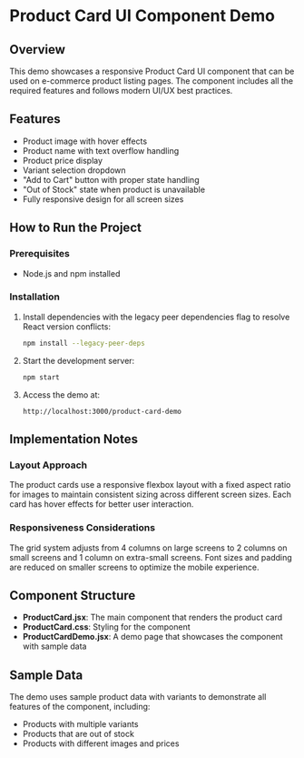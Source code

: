 # Product Card UI Component Demo

## Overview
This demo showcases a responsive Product Card UI component that can be used on e-commerce product listing pages. The component includes all the required features and follows modern UI/UX best practices.

## Features
- Product image with hover effects
- Product name with text overflow handling
- Product price display
- Variant selection dropdown
- "Add to Cart" button with proper state handling
- "Out of Stock" state when product is unavailable
- Fully responsive design for all screen sizes

## How to Run the Project

### Prerequisites
- Node.js and npm installed

### Installation
1. Install dependencies with the legacy peer dependencies flag to resolve React version conflicts:
   ```bash
   npm install --legacy-peer-deps
   ```

2. Start the development server:
   ```bash
   npm start
   ```

3. Access the demo at:
   ```
   http://localhost:3000/product-card-demo
   ```

## Implementation Notes

### Layout Approach
The product cards use a responsive flexbox layout with a fixed aspect ratio for images to maintain consistent sizing across different screen sizes. Each card has hover effects for better user interaction.

### Responsiveness Considerations
The grid system adjusts from 4 columns on large screens to 2 columns on small screens and 1 column on extra-small screens. Font sizes and padding are reduced on smaller screens to optimize the mobile experience.

## Component Structure

- **ProductCard.jsx**: The main component that renders the product card
- **ProductCard.css**: Styling for the component
- **ProductCardDemo.jsx**: A demo page that showcases the component with sample data

## Sample Data
The demo uses sample product data with variants to demonstrate all features of the component, including:
- Products with multiple variants
- Products that are out of stock
- Products with different images and prices